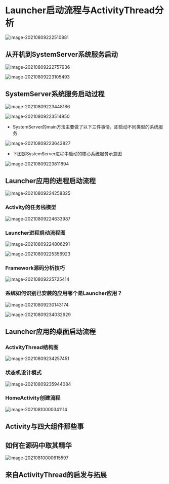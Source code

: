 # Launcher启动流程与ActivityThread分析

![image-20210809222510881](../img/image-20210809222510881.png)

## 从开机到SystemServer系统服务启动

![image-20210809222757936](../img/image-20210809222757936.png)

![image-20210809223105493](../img/image-20210809223105493.png)

 ## SystemServer系统服务启动过程

![image-20210809223448186](../img/image-20210809223448186.png)

![image-20210809223514950](../img/image-20210809223514950.png)

- SystemServer的main方法主要做了以下三件事情，即启动不同类型的系统服务

![image-20210809223643827](../img/image-20210809223643827.png)

- 下图是SystemServer进程中启动的核心系统服务示意图

![image-20210809223811894](../img/image-20210809223811894.png)

## Launcher应用的进程启动流程

![image-20210809224258325](../img/image-20210809224258325.png)

### Activity的任务栈模型

![image-20210809224633987](../img/image-20210809224633987.png)

### Launcher进程启动流程图

![image-20210809224806291](../img/image-20210809224806291.png)

![image-20210809225356923](../img/image-20210809225356923.png)

### Framework源码分析技巧

![image-20210809225725414](../img/image-20210809225725414.png)

### 系统如何识别已安装的应用哪个是Launcher应用？

![image-20210809230143174](../img/image-20210809230143174.png)

![image-20210809234032629](../img/image-20210809234032629.png)

## Launcher应用的桌面启动流程

### ActivityThread结构图

![image-20210809234257451](../img/image-20210809234257451.png)

### 状态机设计模式

![image-20210809235944084](../img/image-20210809235944084.png)

### HomeActivity创建流程

![image-20210810000341114](../img/image-20210810000341114.png)



## Activity与四大组件那些事



## 如何在源码中取其精华

![image-20210810000615597](../img/image-20210810000615597.png)

## 来自ActivityThread的启发与拓展

